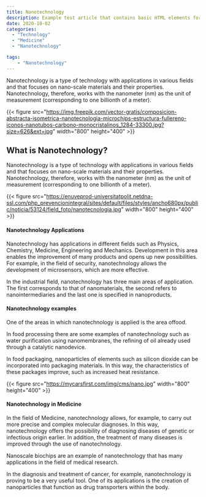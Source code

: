 ```yaml
---
title: Nanotechnology
description: Example test article that contains basic HTML elements for text formatting on the Web.
date: 2020-10-02
categories:
  - "Technology"
  - "Medicine"
  - "Nanotechnology"

tags:
    - "Nanotechnology"
---
```

Nanotechnology is a type of technology with applications in various fields and that focuses on nano-scale materials and their properties. Nanotechnology, therefore, works with the nanometer (nm) as the unit of measurement (corresponding to one billionth of a meter).
<!--more-->

{{< figure src="https://img.freepik.com/vector-gratis/composicion-abstracta-isometrica-nanotecnologia-microchips-estructura-fullereno-iconos-nanotubos-carbono-monocristalinos_1284-33300.jpg?size=626&ext=jpg" width="800" height="400"  >}}


## What is Nanotechnology?

Nanotechnology is a type of technology with applications in various fields and that focuses on nano-scale materials and their properties. Nanotechnology, therefore, works with the nanometer (nm) as the unit of measurement (corresponding to one billionth of a meter).

{{< figure src="https://enuveprod-universitatpolit.netdna-ssl.com/php_prevencionintegral/sites/default/files/styles/ancho680px/public/noticia/53124/field_foto/nanotecnologia.jpg" width="800" height="400"  >}}

#### Nanotechnology Applications


Nanotechnology has applications in different fields such as Physics, Chemistry, Medicine, Engineering and Mechanics. Development in this area enables the improvement of many products and opens up new possibilities. For example, in the field of security, nanotechnology allows the development of microsensors, which are more effective.

In the industrial field, nanotechnology has three main areas of application. The first corresponds to that of nanomaterials, the second refers to nanointermediaries and the last one is specified in nanoproducts.

#### Nanotechnology examples

One of the areas in which nanotechnology is applied is the area of ​​food.

In food processing there are some examples of nanotechnology such as water purification using nanomembranes, the refining of oil already used through a catalytic nanodevice.

In food packaging, nanoparticles of elements such as silicon dioxide can be incorporated into packaging materials. In this way, the characteristics of these packages improve, such as increased heat resistance.


{{< figure src="https://mycarsfirst.com/img/cms/nano.jpg" width="800" height="400"  >}}


#### Nanotechnology in Medicine

In the field of Medicine, nanotechnology allows, for example, to carry out more precise and complex molecular diagnoses. In this way, nanotechnology offers the possibility of diagnosing diseases of genetic or infectious origin earlier. In addition, the treatment of many diseases is improved through the use of nanotechnology.

Nanoscale biochips are an example of nanotechnology that has many applications in the field of medical research.

In the diagnosis and treatment of cancer, for example, nanotechnology is proving to be a very useful tool. One of its applications is the creation of nanoparticles that function as drug transporters within the body.
